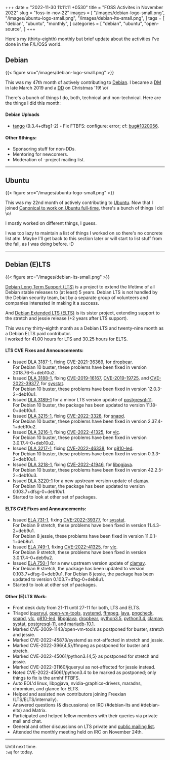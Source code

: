 +++
date = "2022-11-30 11:11:11 +0530"
title = "FOSS Activites in November 2022"
slug = "foss-in-nov-22"
images = [
    "/images/debian-logo-small.png",
    "/images/ubuntu-logo-small.png",
    "/images/debian-lts-small.png",
]
tags = [
    "debian",
    "ubuntu",
    "monthly",
]
categories = [
    "debian",
    "ubuntu",
    "open-source",
]
+++

Here's my (thirty-eighth) monthly but brief update about the activities I've done in the F/L/OSS world.

## Debian
{{< figure src="/images/debian-logo-small.png" >}}

This was my 47th month of actively contributing to [Debian](https://www.debian.org/).
I became a [DM](https://wiki.debian.org/DebianMaintainer) in late March 2019 and a [DD](https://wiki.debian.org/DebianDeveloper) on Christmas '19! \o/

There's a bunch of things I do, both, technical and non-technical. Here are the things I did this month:

#### Debian Uploads

- [tango](https://tracker.debian.org/pkg/tango) (9.3.4+dfsg1-2) - Fix FTBFS: configure: error; cf: [bug#1020056](https://bugs.debian.org/1020056).

#### Other $things:

- Sponsoring stuff for non-DDs.
- Mentoring for newcomers.
- Moderation of -project mailing list.

---

## Ubuntu
{{< figure src="/images/ubuntu-logo-small.png" >}}

This was my 22nd month of actively contributing to [Ubuntu](https://ubuntu.com/about).
Now that I joined [Canonical to work on Ubuntu full-time](https://utkarsh2102.com/posts/hello-canonical/), there's a bunch of things I do! \o/

I mostly worked on different things, I guess.

I was too lazy to maintain a list of things I worked on so there's
no concrete list atm. Maybe I'll get back to this section later or
will start to list stuff from the fall, as I was doing before. :D

---

## Debian (E)LTS
{{< figure src="/images/debian-lts-small.png" >}}

[Debian Long Term Support (LTS)](https://www.freexian.com/en/services/debian-lts.html) is a project to extend the lifetime of all Debian stable releases to (at least) 5 years. Debian LTS is not handled by the Debian security team, but by a separate group of volunteers and companies interested in making it a success.  

And [Debian Extended LTS (ELTS)](https://deb.freexian.com/extended-lts) is its sister project, extending support to the stretch and jessie release (+2 years after LTS support).

This was my thirty-eighth month as a Debian LTS and twenty-nine month as a Debian ELTS paid contributor.  
I worked for 41.00 hours for LTS and 30.25 hours for ELTS.

#### LTS CVE Fixes and Announcements:

- Issued [DLA 3187-1](https://lists.debian.org/debian-lts-announce/2022/11/msg00015.html), fixing [CVE-2021-36369](https://security-tracker.debian.org/tracker/CVE-2021-36369), for [dropbear](https://tracker.debian.org/pkg/dropbear).  
  For Debian 10 buster, these problems have been fixed in version 2018.76-5+deb10u2.
- Issued [DLA 3188-1](https://lists.debian.org/debian-lts-announce/2022/11/msg00014.html), fixing [CVE-2019-16167](https://security-tracker.debian.org/tracker/CVE-2019-16167), [CVE-2019-19725](https://security-tracker.debian.org/tracker/CVE-2019-19725), and [CVE-2022-39377](https://security-tracker.debian.org/tracker/CVE-2022-39377), for [sysstat](https://tracker.debian.org/pkg/sysstat).  
  For Debian 10 buster, these problems have been fixed in version 12.0.3-2+deb10u1.
- Issued [DLA 3189-1](https://lists.debian.org/debian-lts-announce/2022/11/msg00017.html) for a minor LTS version update of [postgresql-11](https://tracker.debian.org/pkg/postgresql-11).  
  For Debian 10 buster, the package has been updated to version 11.18-0+deb10u1.
- Issued [DLA 3215-1](https://lists.debian.org/debian-lts-announce/2022/12/msg00000.html), fixing [CVE-2022-3328](https://security-tracker.debian.org/tracker/CVE-2022-3328), for [snapd](https://tracker.debian.org/pkg/snapd).  
  For Debian 10 buster, these problems have been fixed in version 2.37.4-1+deb10u2.
- Issued [DLA 3216-1](https://lists.debian.org/debian-lts-announce/2022/12/msg00001.html), fixing [CVE-2022-41325](https://security-tracker.debian.org/tracker/CVE-2022-41325), for [vlc](https://tracker.debian.org/pkg/vlc).  
  For Debian 10 buster, these problems have been fixed in version 3.0.17.4-0+deb10u2.
- Issued [DLA 3217-1](https://lists.debian.org/debian-lts-announce/2022/12/msg00002.html), fixing [CVE-2022-46338](https://security-tracker.debian.org/tracker/CVE-2022-46338), for [g810-led](https://tracker.debian.org/pkg/g810-led).  
  For Debian 10 buster, these problems have been fixed in version 0.3.3-2+deb10u1.
- Issued [DLA 3218-1](https://lists.debian.org/debian-lts-announce/2022/12/msg00003.html), fixing [CVE-2022-41946](https://security-tracker.debian.org/tracker/CVE-2022-41946), for [libpgjava](https://tracker.debian.org/pkg/libpgjava).  
  For Debian 10 buster, these problems have been fixed in version 42.2.5-2+deb10u3.
- Issued [DLA 3220-1](https://lists.debian.org/debian-lts-announce/2022/12/msg00005.html) for a new upstream version update of [clamav](https://tracker.debian.org/pkg/clamav).  
  For Debian 10 buster, the package has been updated to version 0.103.7+dfsg-0+deb10u1.
- Started to look at other set of packages.

#### ELTS CVE Fixes and Announcements:

- Issued [ELA 731-1](https://www.freexian.com/lts/extended/updates/ela-731-1-sysstat/), fixing [CVE-2022-39377](https://security-tracker.debian.org/tracker/CVE-2022-39377), for [sysstat](https://tracker.debian.org/pkg/sysstat).  
  For Debian 9 stretch, these problems have been fixed in version 11.4.3-2+deb9u1.  
  For Debian 8 jessie, these problems have been fixed in version 11.0.1-1+deb8u1.
- Issued [ELA 749-1](https://www.freexian.com/lts/extended/updates/ela-749-1-vlc/), fixing [CVE-2022-41325](https://security-tracker.debian.org/tracker/CVE-2022-41325), for [vlc](https://tracker.debian.org/pkg/vlc).  
  For Debian 9 stretch, these problems have been fixed in version 3.0.17.4-0+deb9u2.
- Issued [ELA 750-1](https://www.freexian.com/lts/extended/updates/ela-750-1-clamav/) for a new upstream version update of [clamav](https://tracker.debian.org/pkg/clamav).  
  For Debian 9 stretch, the package has been updated to version 0.103.7+dfsg-0+deb9u1.
  For Debian 8 jessie, the package has been updated to version 0.103.7+dfsg-0+deb8u1.
- Started to look at other set of packages.

#### Other (E)LTS Work:

- Front desk duty from 21-11 until 27-11 for both, LTS and ELTS.
- Triaged [jqueryui](https://tracker.debian.org/pkg/jqueryui),
[open-vm-tools](https://tracker.debian.org/pkg/open-vm-tools),
[systemd](https://tracker.debian.org/pkg/systemd),
[ffmpeg](https://tracker.debian.org/pkg/ffmpeg),
[lava](https://tracker.debian.org/pkg/lava),
[pngcheck](https://tracker.debian.org/pkg/pngcheck),
[snapd](https://tracker.debian.org/pkg/snapd),
[vlc](https://tracker.debian.org/pkg/vlc),
[g810-led](https://tracker.debian.org/pkg/g810-led),
[libpgjava](https://tracker.debian.org/pkg/libpgjava),
[dropbear](https://tracker.debian.org/pkg/dropbear),
[python3.5](https://tracker.debian.org/pkg/python3.5),
[python3.4](https://tracker.debian.org/pkg/python3.4),
[clamav](https://tracker.debian.org/pkg/clamav),
[systat](https://tracker.debian.org/pkg/systat),
[postgresql-11](https://tracker.debian.org/pkg/postgresql-11), and
[mariadb-10.1](https://tracker.debian.org/pkg/mariadb-10.1).
- Marked CVE-2009-1143/open-vm-tools as postponed for buster, stretch and jessie.
- Marked CVE-2022-45873/systemd as not-affected in stretch and jessie.
- Marked CVE-2022-396{4,5}/ffmpeg as postponed for buster and stretch.
- Marked CVE-2022-45061/python3.{4,5} as postponed for stretch and jessie.
- Marked CVE-2022-31160/jqueryui as not-affected for jessie instead.
- Noted CVE-2022-45061/python3.4 to be marked as postponed; only things to fix is the armhf FTBFS.
- Auto EOL'd linux, libpgjava, nvidia-graphics-drivers, maradns, chromium, and glance for ELTS.
- Helped and assisted new contributors joining Freexian (LTS/ELTS/internally).
- Answered questions (& discussions) on IRC (#debian-lts and #debian-elts) and Matrix.
- Participated and helped fellow members with their queries via private mail and chat.
- General and other discussions on LTS private and [public mailing list](https://lists.debian.org/debian-lts/2022/11/threads.html).
- Attended the monthly meeting held on IRC on November 24th.

---

Until next time.  
`:wq` for today.
